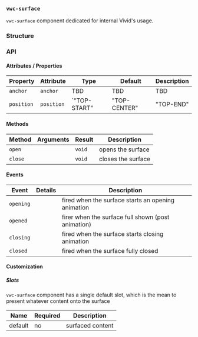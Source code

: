 ### `vwc-surface`

`vwc-surface` component dedicated for internal Vivid's usage.

### Structure

### API

#### Attributes / Properties

| Property   | Attribute  | Type     | Default | Description |
|------------|------------|----------|---------|-------------|
| `anchor`   | `anchor`   | TBD | TBD | TBD |
| `position` | `position` | `"TOP-START" | "TOP-CENTER" | "TOP-END" | "BOTTOM-START" | "BOTTOM-CENTER" | "BOTTOM-END" ` | `"BOTTOM-CENTER"` | defines the position of the surface relative to anchor |

#### Methods

| Method  | Arguments | Result | Description |
|---------|-----------|--------|-------------|
| `open`  |           | `void` | opens the surface |
| `close` |           | `void` | closes the surface |

#### Events

| Event     | Details | Description |
|-----------|---------|-------------|
| `opening` |         | fired when the surface starts an opening animation
| `opened`  |         | firer when the surface full shown (post animation)
| `closing` |         | fired when the surface starts closing animation
| `closed`  |         | fired when the surface fully closed

#### Customization

##### Slots

`vwc-surface` component has a single default slot, which is the mean to present whatever content onto the surface

| Name    | Required | Description |
|---------|----------|-------------|
| default | no       | surfaced content |
